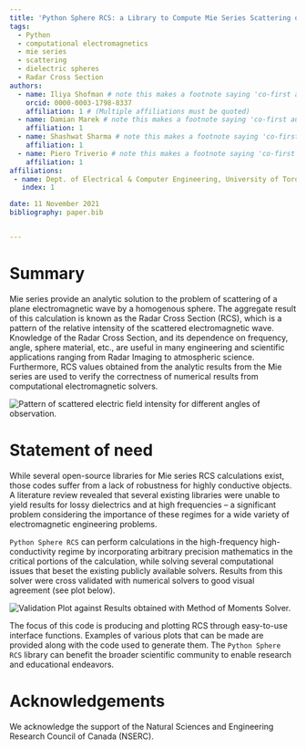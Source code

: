 ```yaml
---
title: 'Python Sphere RCS: a Library to Compute Mie Series Scattering of Lossy Dielectric Spheres'
tags:
  - Python
  - computational electromagnetics
  - mie series
  - scattering
  - dielectric spheres
  - Radar Cross Section
authors:
  - name: Iliya Shofman # note this makes a footnote saying 'co-first author'
    orcid: 0000-0003-1798-8337
    affiliation: 1 # (Multiple affiliations must be quoted)
  - name: Damian Marek # note this makes a footnote saying 'co-first author'
    affiliation: 1
  - name: Shashwat Sharma # note this makes a footnote saying 'co-first author'
    affiliation: 1
  - name: Piero Triverio # note this makes a footnote saying 'co-first author'
    affiliation: 1
affiliations:
 - name: Dept. of Electrical & Computer Engineering, University of Toronto
   index: 1

date: 11 November 2021
bibliography: paper.bib


---
```


# Summary

Mie series provide an analytic solution to the problem of scattering of a plane electromagnetic wave by a homogenous sphere. The aggregate result of this calculation is known as the Radar Cross Section (RCS), which is a pattern of the relative intensity of the scattered electromagnetic wave. Knowledge of the Radar Cross Section, and its dependence on frequency, angle, sphere material, etc., are useful in many engineering and scientific applications ranging from Radar Imaging to atmospheric science. Furthermore, RCS values obtained from the analytic results from the Mie series are used to verify the correctness of numerical results from computational electromagnetic solvers. 

![Pattern of scattered electric field intensity for different angles of observation.](compare_bistatic_materials.png)

# Statement of need

While several open-source libraries for Mie series RCS calculations exist, those codes suffer from a lack of robustness for highly conductive objects. A literature review revealed that several existing libraries were unable to yield results for lossy dielectrics and at high frequencies – a significant problem considering the importance of these regimes for a wide variety of electromagnetic engineering problems.

`Python Sphere RCS` can perform calculations in the high-frequency high-conductivity regime by incorporating arbitrary precision mathematics in the critical portions of the calculation, while solving several computational issues that beset the existing publicly available solvers. Results from this solver were cross validated with numerical solvers to good visual agreement (see plot below).

![Validation Plot against Results obtained with Method of Moments Solver.](bistatic_validation.png)

The focus of this code is producing and plotting RCS through easy-to-use interface functions. Examples of various plots that can be made are provided along with the code used to generate them. The `Python Sphere RCS` library can benefit the broader scientific community to enable research and educational endeavors. 


# Acknowledgements
We acknowledge the support of the Natural Sciences and Engineering Research Council of Canada (NSERC).

